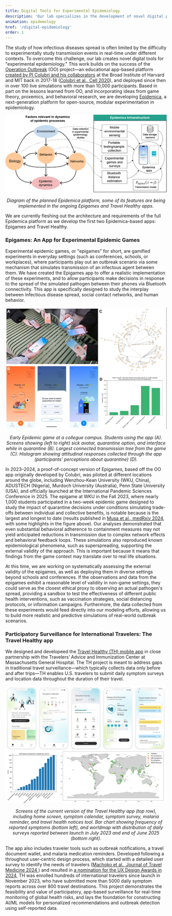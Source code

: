 ```yaml
---
title: Digital Tools for Experimental Epidemiology
description: 'Our lab specializes in the development of novel digital platforms to study infectious disease transmission. By creating immersive, game-like mobile applications such as Epigames, we are able to conduct "experimental epidemic games" that generate high-resolution data on human behavior during simulated outbreaks in real life settings. These tools provide a unique, ethical proxy for observing pathogen spread, allowing us to test public health interventions and understand how individual and collective actions influence epidemic outcomes in diverse environmental, cultural, and social settings.'
animation: epidemology
href: '/digital-epidemiology'
order: 1
---
```


The study of how infectious diseases spread is often limited by the difficulty to experimentally study transmission events in real-time under different contexts. To overcome this challenge, our lab creates novel digital tools for "experimental epidemiology." This work builds on the success of the <a href="https://operationoutbreak.org/" target="_blank">Operation Outbreak</a> (OO) project—an educational app-based platform <a href="https://www.wired.com/story/opinion-disease-simulation/" target="_blank">created by PI Colubri and his collaborators</a> at the Broad Institute of Harvard and MIT back in 2017-18 (<a href="https://pubmed.ncbi.nlm.nih.gov/32905783/" target="_blank">Colubri et al., Cell 2020</a>), and deployed since then in over 100 live simulations with more than 10,000 participants. Based in part on the lessons learned from OO, and incorporating ideas from game theory, proxemics, and behavioral research, we are developing <a href="https://epidemica.info/" target="_blank">Epidemica</a>, a next-generation platform for open-source, modular experimentation in epidemiology. 

![Diagram of the planned Epidemica platform](./epidemica-diagram.jpg)
*<p style="text-align: center;">Diagram of the planned Epidemica platform, some of its features are being implemented in the ongoing Epigames and Travel Healthy apps.</p>*

We are currently fleshing out the architecture and requirements of the full Epidemica platform as we develop the first two Epidemica-based apps: Epigames and Travel Healthy.

###  Epigames: An App for Experimental Epidemic Games

Experimental epidemic games, or "epigames" for short, are gamified experiments in everyday settings (such as conferences, schools, or workplaces), where participants play out an outbreak scenario via some mechanism that simulates transmission of an infectous agent between them. We have created the Epigames app to offer a realistic implementation of these experiments, and to allow participants make decisions in response to the spread of the simulated pathogen between their phones via Bluetooth connectivity. This app is specifically designed to study the interplay between infectious disease spread, social contact networks, and human behavior.

![Early Epidemic game](./early-epigame.jpg)
*<p style="text-align: center;">Early Epidemic game at a collegue campus. Students using the app (A). Screens showing (left to right) sick avatar, quarantine option, and interface while in quarantine (B). Largest connected transmission tree from the game (C). Histogram showing attitudinal responses collected through the app (participants’ perceptions about quarantine) (D).</p>*

In 2023–2024, a proof-of-concept version of Epigames, based off the OO app originally developed by Colubri, was piloted at different locations around the globe, including Wenzhou-Kean University (WKU, China), ADUSTECH (Nigeria), Murdoch University (Australia), Penn State University (USA), and officially launched at the International Pandemic Sciences Conference in 2025. The epigame at WKU in the Fall 2023, where nearly 1,000 students participated in a two-week epidemic game designed to study the impact of quarantine decisions under conditions simulating trade-offs between individual and collective benefits, is notable because is the largest and longest to date (results published in <a href="https://www.medrxiv.org/content/10.1101/2024.12.14.24318955v2" target="_blank">Musa et al., medRxiv 2024</a>, with some highlights in the figure above). Our analyses demonstrated that even substantial behavioral adherence to containment measures may not yield anticipated reductions in transmission due to complex network effects and behavioral feedback loops. These simulations also reproduced known epidemiological phenomena, such as superspreading, supporting the external validity of the approach. This is important because it means that findings from the game context may translate over to real life situations.

At this time, we are working on systematically assessing the external validity of the epigames, as well as deploying them in diverse settings beyond schools and conferences. If the observations and data from the epigames exhibit a reasonable level of validity in non-game settings, they could serve as the closest ethical proxy to observing an actual pathogen's spread, providing a sandbox to test the effectiveness of different public health interventions, such as vaccination strategies, social distancing protocols, or information campaigns. Furthermore, the data collected from these experiments would feed directly into our modeling efforts, allowing us to build more realistic and predictive simulations of real-world outbreak scenarios.

### Participatory Surveillance for International Travelers: The Travel Healthy app

We designed and developeed the <a href="https://gten.massgeneral.org/projects/travel-healthy-app/" target="_blank">Travel Healthy (TH) mobile app</a> in close partnership with the Travelers’ Advice and Immunization Center at Massachusetts General Hospital. The TH project is meant to address gaps in traditional travel surveillance—which typically collects data only before and after trips—TH enables U.S. travelers to submit daily symptom surveys and location data throughout the duration of their travel. 

![Travel Healthy app and data](./th-app-data.jpg)
*<p style="text-align: center;">Screens of the current version of the Travel Healthy app (top row), including home screen, symptom calendar, symptom survey, malaria  reminder, and travel health notices tool. Bar chart showing frequency of reported symptoms (bottom left), and worldmap with distribution of daily surveys reported between launch in July 2023 and end of June 2025 (bottom right).</p>*

The app also includes traveler tools such as outbreak notifications, a travel document wallet, and malaria medication reminders. Developed following a throughout user-centric design process, which started with a detailed user survey to identify the needs of travelers (<a href="https://pubmed.ncbi.nlm.nih.gov/37410376/" target="_blank">Machoko et al., Journal of Travel Medicine 2024 </a>) and resulted in <a href="https://ux-design-awards.com/winners/2024-2-travel-healthy" target="_blank">a nomination for the UX Design Awards in 2024</a>, TH was enrolled hundreds of international travelers since launch in November 2023, who have submitted more than 5000 daily symptom reports across over 800 travel destinations. This project demonstrates the feasibility and value of participatory, app-based surveillance for real-time monitoring of global health risks, and lays the foundation for constructing AI/ML models for personalized recommendations and outbreak detection using self-reported data.